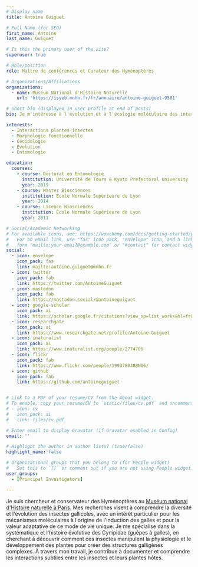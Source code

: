 ```yaml
---
# Display name
title: Antoine Guiguet

# Full Name (for SEO)
first_name: Antoine
last_name: Guiguet

# Is this the primary user of the site?
superuser: true

# Role/position
role: Maître de conférences et Curateur des Hyménoptères

# Organizations/Affiliations
organizations:
  - name: Muséum National d'Histoire Naturelle
    url: 'https://isyeb.mnhn.fr/fr/annuaire/antoine-guiguet-9581'

# Short bio (displayed in user profile at end of posts)
bio: Je m'intéresse à l'évolution et à l'écologie moléculaire des interactions plantes-insectes.

interests:
  - Interactions plantes-insectes
  - Morphologie fonctionnelle
  - Cécidologie
  - Évolution
  - Entomologie

education:
  courses:
    - course: Doctorat en Entomologie
      institution: Université de Tours & Kyoto Prefectoral University
      year: 2019
    - course: Master Biosciences
      institution: École Normale Supérieure de Lyon
      year: 2014
    - course: Licence Biosciences
      institution: École Normale Supérieure de Lyon
      year: 2011

# Social/Academic Networking
# For available icons, see: https://wowchemy.com/docs/getting-started/page-builder/#icons
#   For an email link, use "fas" icon pack, "envelope" icon, and a link in the
#   form "mailto:your-email@example.com" or "#contact" for contact widget.
social:
  - icon: envelope
    icon_pack: fas
    link: mailto:antoine.guiguet@mnhn.fr
  - icon: twitter
    icon_pack: fab
    link: https://twitter.com/AntoineGuiguet
  - icon: mastodon
    icon_pack: fab
    link: https://mastodon.social/@antoineguiguet
  - icon: google-scholar
    icon_pack: ai
    link: https://scholar.google.fr/citations?view_op=list_works&hl=fr&hl=fr&user=aLrKe2kAAAAJ
  - icon: researchgate
    icon_pack: ai
    link: https://www.researchgate.net/profile/Antoine-Guiguet
  - icon: inaturalist
    icon_pack: ai
    link: https://www.inaturalist.org/people/2774706
  - icon: flickr
    icon_pack: fab
    link: https://www.flickr.com/people/199378048@N06/
  - icon: github
    icon_pack: fab
    link: https://github.com/antoineguiguet


# Link to a PDF of your resume/CV from the About widget.
# To enable, copy your resume/CV to `static/files/cv.pdf` and uncomment the lines below.
# - icon: cv
#   icon_pack: ai
#   link: files/cv.pdf

# Enter email to display Gravatar (if Gravatar enabled in Config)
email: ''

# Highlight the author in author lists? (true/false)
highlight_name: false

# Organizational groups that you belong to (for People widget)
#   Set this to `[]` or comment out if you are not using People widget.
user_groups: 
  - [Principal Investigators]

---
```


Je suis chercheur et conservateur des Hyménoptères au [Muséum national d'Histoire naturelle à Paris](https://isyeb.mnhn.fr/fr/annuaire/antoine-guiguet-9581). Mes recherches visent à comprendre la diversité et l'évolution des insectes gallicoles, avec un intérêt particulier pour les mécanismes moléculaires à l'origine de l'induction des galles et pour la valeur adaptative de ce mode de vie unique. Je me spécialise dans la systématique et l'histoire évolutive des Cynipidae (guêpes à galles), en cherchant à découvrir comment ces insectes manipulent la physiologie et le développement des plantes pour créer des structures galligènes complexes. À travers mon travail, je contribue à documenter et comprendre les interactions subtiles entre les insectes et leurs plantes hôtes.


